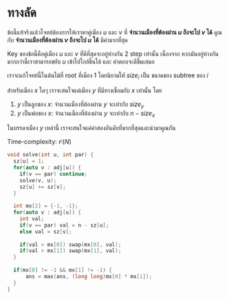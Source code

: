 # ทางลัด

ข้อนี้แท้จริงแล้วโจทย์ต้องการให้เราหาคู่เมือง $u$ และ $v$ ที่ **จำนวนเมืองที่ต้องผ่าน $u$ ถึงจะไป $v$ ได้** คูณกับ **จำนวนเมืองที่ต้องผ่าน $v$ ถึงจะไป $u$ ได้** มีค่ามากที่สุด

Key ของข้อนี้คือคู่เมือง $u$ และ $v$ ที่ดีที่สุดจะอยู่ห่างกัน 2 step เท่านั้น เนื่องจาก หากมันอยู่ห่างกันมากกว่านี้เราสามารถขยับ $u$ เข้าไปใกล้ขึ้นได้ และ คำตอบจะดีขึ้นเสมอ

เราจะแก้โจทย์นี้ในต้นไม้ที่ root ที่เมือง $1$ โดยนิยามใหั $size_i$ เป็น ขนาดของ subtree ของ $i$

สำหรับเมือง $x$ ใดๆ เราจะสนใจแค่เมือง $y$ ที่มีทางเชื่อมกับ $x$ เท่านั้น โดย 
1. $y$ เป็นลูกของ $x$: จำนวนเมืองที่ต้องผ่าน $y$ จะเท่ากับ $size_y$
2. $y$ เป็นพ่อของ $x$: จำนวนเมืองที่ต้องผ่าน $y$ จะเท่ากับ $n - size_x$ 

ในบรรดาเมือง $y$ เหล่านี้ เราจะสนใจแค่ค่าสองอันดับที่มากที่สุดและนำมาคูณกัน

Time-complexity: $\mathcal{O}(N)$

```cpp
void solve(int u, int par) {
  sz[u] = 1;
  for(auto v : adj[u]) {
    if(v == par) continue;
    solve(v, u);
    sz[u] += sz[v];
  }
  
  int mx[2] = {-1, -1};
  for(auto v : adj[u]) {
    int val;
    if(v == par) val = n - sz[u];
    else val = sz[v];
    
    if(val > mx[0]) swap(mx[0], val);
    if(val > mx[1]) swap(mx[1], val);
  }
  
  if(mx[0] != -1 && mx[1] != -1) {
      ans = max(ans, (long long)mx[0] * mx[1]);
  }
}
```